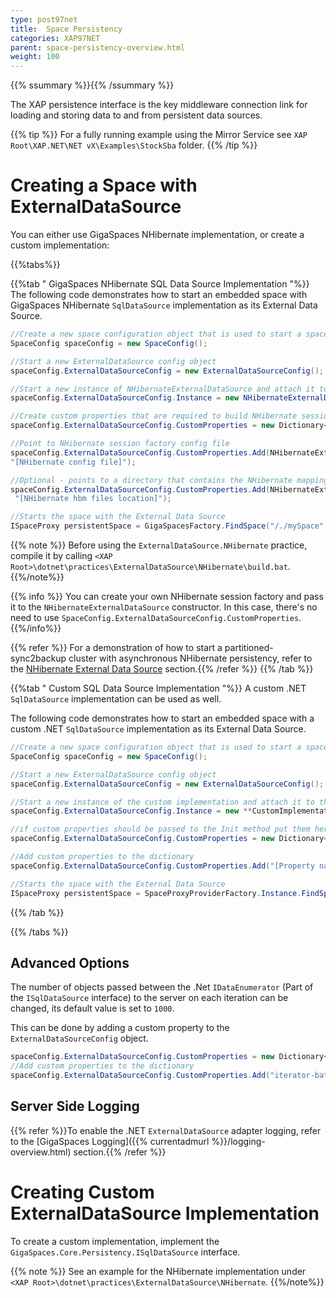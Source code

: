 ```yaml
---
type: post97net
title:  Space Persistency
categories: XAP97NET
parent: space-persistency-overview.html
weight: 100
---
```




{{% ssummary  %}}{{% /ssummary %}}



The XAP persistence interface is the key middleware connection link for loading and storing data to and from persistent data sources.


{{% tip %}}
For a fully running example using the Mirror Service see `XAP Root\XAP.NET\NET vX\Examples\StockSba` folder.
{{% /tip %}}



# Creating a Space with ExternalDataSource

You can either use GigaSpaces NHibernate implementation, or create a custom implementation:

{{%tabs%}}

{{%tab "  GigaSpaces NHibernate SQL Data Source Implementation "%}}
The following code demonstrates how to start an embedded space with GigaSpaces NHibernate `SqlDataSource` implementation as its External Data Source.


```csharp
//Create a new space configuration object that is used to start a space
SpaceConfig spaceConfig = new SpaceConfig();

//Start a new ExternalDataSource config object
spaceConfig.ExternalDataSourceConfig = new ExternalDataSourceConfig();

//Start a new instance of NHibernateExternalDataSource and attach it to the config
spaceConfig.ExternalDataSourceConfig.Instance = new NHibernateExternalDataSource();

//Create custom properties that are required to build NHibernate session factory
spaceConfig.ExternalDataSourceConfig.CustomProperties = new Dictionary<string, string>();

//Point to NHibernate session factory config file
spaceConfig.ExternalDataSourceConfig.CustomProperties.Add(NHibernateExternalDataSource.NHibernateConfigProperty,
"[NHibernate config file]");

//Optional - points to a directory that contains the NHibernate mapping files (hbm)
spaceConfig.ExternalDataSourceConfig.CustomProperties.Add(NHibernateExternalDataSource.NHibernateHbmDirectory,
 "[NHibernate hbm files location]");

//Starts the space with the External Data Source
ISpaceProxy persistentSpace = GigaSpacesFactory.FindSpace("/./mySpace", spaceConfig);
```

{{% note %}}
Before using the `ExternalDataSource.NHibernate` practice, compile it by calling `<XAP Root>\dotnet\practices\ExternalDataSource\NHibernate\build.bat`.
{{%/note%}}

{{% info %}}
You can create your own NHibernate session factory and pass it to the `NHibernateExternalDataSource` constructor. In this case, there's no need to use `SpaceConfig.ExternalDataSourceConfig.CustomProperties`.
{{%/info%}}

{{% refer %}} For a demonstration of how to start a partitioned-sync2backup cluster with asynchronous NHibernate persistency, refer to the [NHibernate External Data Source](./hibernate-space-persistency.html) section.{{% /refer %}}
{{% /tab %}}

{{%tab "  Custom SQL Data Source Implementation "%}}
A custom .NET `SqlDataSource` implementation can be used as well.

The following code demonstrates how to start an embedded space with a custom .NET `SqlDataSource` implementation as its External Data Source.


```csharp
//Create a new space configuration object that is used to start a space
SpaceConfig spaceConfig = new SpaceConfig();

//Start a new ExternalDataSource config object
spaceConfig.ExternalDataSourceConfig = new ExternalDataSourceConfig();

//Start a new instance of the custom implementation and attach it to the config
spaceConfig.ExternalDataSourceConfig.Instance = new **CustomImplementation**();

//if custom properties should be passed to the Init method put them here, otherwise there's no need to create a dictionary of custom properties
spaceConfig.ExternalDataSourceConfig.CustomProperties = new Dictionary<string, string>();

//Add custom properties to the dictionary
spaceConfig.ExternalDataSourceConfig.CustomProperties.Add("[Property name]", "[Property value]");

//Starts the space with the External Data Source
ISpaceProxy persistentSpace = SpaceProxyProviderFactory.Instance.FindSpace("/./mySpace", spaceConfig);
```

{{% /tab %}}

{{% /tabs %}}

## Advanced Options

The number of objects passed between the .Net `IDataEnumerator` (Part of the `ISqlDataSource` interface) to the server on each iteration can be changed, its default value is set to `1000`.

This can be done by adding a custom property to the `ExternalDataSourceConfig` object.


```csharp
spaceConfig.ExternalDataSourceConfig.CustomProperties = new Dictionary<string, string>();
//Add custom properties to the dictionary
spaceConfig.ExternalDataSourceConfig.CustomProperties.Add("iterator-batch-size", "[batch size]");
```

## Server Side Logging

{{% refer %}}To enable the .NET `ExternalDataSource` adapter logging, refer to the [GigaSpaces Logging]({{% currentadmurl %}}/logging-overview.html) section.{{% /refer %}}



# Creating Custom ExternalDataSource Implementation

To create a custom implementation, implement the `GigaSpaces.Core.Persistency.ISqlDataSource` interface.


{{% note %}}
See an example for the NHibernate implementation under `<XAP Root>\dotnet\practices\ExternalDataSource\NHibernate`.
{{%/note%}}
